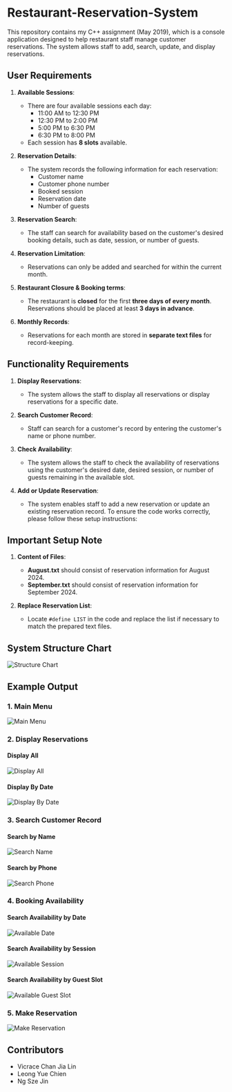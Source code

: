 # Restaurant-Reservation-System

This repository contains my C++ assignment (May 2019), which is a console application designed to help restaurant staff manage customer reservations. The system allows staff to add, search, update, and display reservations.

## **User Requirements**

1. **Available Sessions**: 
   - There are four available sessions each day:
     - 11:00 AM to 12:30 PM
     - 12:30 PM to 2:00 PM
     - 5:00 PM to 6:30 PM
     - 6:30 PM to 8:00 PM
   - Each session has **8 slots** available.

2. **Reservation Details**: 
   - The system records the following information for each reservation:
     - Customer name
     - Customer phone number
     - Booked session
     - Reservation date
     - Number of guests

3. **Reservation Search**: 
   - The staff can search for availability based on the customer's desired booking details, such as date, session, or number of guests.

4. **Reservation Limitation**:
   - Reservations can only be added and searched for within the current month.

5. **Restaurant Closure & Booking terms**:
   - The restaurant is **closed** for the first **three days of every month**. Reservations should be placed at least **3 days in advance**.

6. **Monthly Records**:
   - Reservations for each month are stored in **separate text files** for record-keeping.

## **Functionality Requirements**

1. **Display Reservations**:
   - The system allows the staff to display all reservations or display reservations for a specific date.

2. **Search Customer Record**:
   - Staff can search for a customer's record by entering the customer's name or phone number.

3. **Check Availability**:
   - The system allows the staff to check the availability of reservations using the customer's desired date, desired session, or number of guests remaining in the available slot.

4. **Add or Update Reservation**:
   - The system enables staff to add a new reservation or update an existing reservation record.
To ensure the code works correctly, please follow these setup instructions:

## **Important Setup Note**

1. **Content of Files**: 
   - **August.txt** should consist of reservation information for August 2024.
   - **September.txt** should consist of reservation information for September 2024.

2. **Replace Reservation List**:
   - Locate `#define LIST` in the code and replace the list if necessary to match the prepared text files.
  
## **System Structure Chart**

![Structure Chart](img/structure-chart.png)


## **Example Output**

### **1. Main Menu**
![Main Menu](img/main-menu.png)

### **2. Display Reservations**
#### **Display All**
![Display All](img/display-all.png)
#### **Display By Date**
![Display By Date](img/display-by-date.png)

### **3. Search Customer Record**
#### **Search by Name**
![Search Name](img/search-by-name.png)
#### **Search by Phone**
![Search Phone](img/search-by-phone.png)

### **4. Booking Availability**
#### **Search Availability by Date**
![Available Date](img/availability-by-date.png)
#### **Search Availability by Session**
![Available Session](img/availability-by-session.png)
#### **Search Availability by Guest Slot**
![Available Guest Slot](img/availability-by-guest.png)

### **5. Make Reservation**
![Make Reservation](img/make-reservation.png)

## **Contributors**
- Vicrace Chan Jia Lin
- Leong Yue Chien
- Ng Sze Jin
